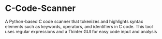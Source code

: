 # C-Code-Scanner
A Python-based C code scanner that tokenizes and highlights syntax elements such as keywords, operators, and identifiers in C code. This tool uses regular expressions and a Tkinter GUI for easy code input and analysis
